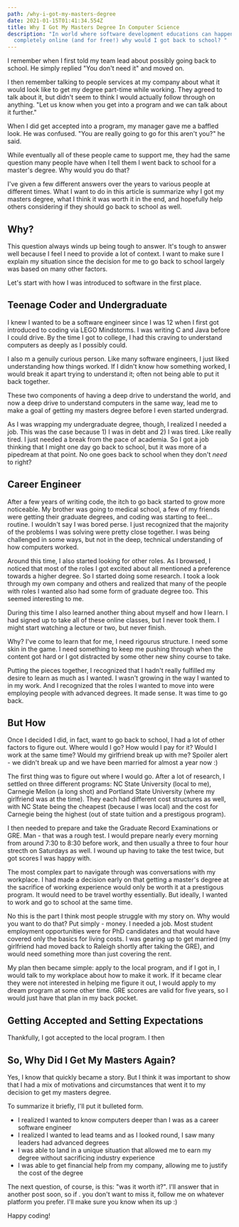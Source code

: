 ```yaml
---
path: /why-i-got-my-masters-degree
date: 2021-01-15T01:41:34.554Z
title: Why I Got My Masters Degree In Computer Science
description: "In world where software development educations can happen
  completely online (and for free!) why would I got back to school? "
---
```

I remember when I first told my team lead about possibly going back to school. He simply replied "You don't need it" and moved on. 

I then remember talking to people services at my company about what it would look like to get my degree part-time while working. They agreed to talk about it, but didn't seem to think I would actually follow through on anything. "Let us know when you get into a program and we can talk about it further."

When I did get accepted into a program, my manager gave me a baffled look. He was confused. "You are really going to go for this aren't you?" he said. 

While eventually all of these people came to support me, they had the same question many people have when I tell them I went back to school for a master's degree. Why would you do that?

I've given a few different answers over the years to various people at different times. What I want to do in this article is summarize why I got my masters degree, what I think it was worth it in the end, and hopefully help others considering if they should go back to school as well.

## Why?
This question always winds up being tough to answer. It's tough to answer well because I feel I need to provide a lot of context. I want to make sure I explain my situation since the decision for me to go back to school largely was based on many other factors.

Let's start with how I was introduced to software in the first place. 

## Teenage Coder and Undergraduate
I knew I wanted to be a software engineer since I was 12 when I first got introduced to coding via LEGO Mindstorms. I was writing C and Java before I could drive. By the time I got to college, I had this craving to understand computers as deeply as I possibly could.

I also m a genuily curious person. Like many software engineers, I just liked understanding how things worked. If I didn't know how something worked, I would break it apart trying to understand it; often not being able to put it back together.

These two components of having a deep drive to understand the world, and now a deep drive to understand computers in the same way, lead me to make a goal of getting my masters degree before I even started undergrad. 

As I was wrapping my undergraduate degree, though, I realized I needed a job. This was the case because 1) I was in debt and 2) I was tired. Like really tired. I just needed a break from the pace of academia. So I got a job thinking that I might one day go back to school, but it was more of a pipedream at that point. No one goes back to school when they don't _need_ to right?

## Career Engineer
After a few years of writing code, the itch to go back started to grow more noticeable. My brother was going to medical school, a few of my friends were getting their graduate degrees, and coding was starting to feel... routine. I wouldn't say I was bored perse. I just recognized that the majority of the problems I was solving were pretty close together. I was being challenged in some ways, but not in the deep, technical understanding of how computers worked. 

Around this time, I also started looking for other roles. As I browsed, I noticed that most of the roles I got excited about all mentioned a preference towards a higher degree. So I started doing some research. I took a look through my own company and others and realized that many of the people with roles I wanted also had some form of graduate degree too. This seemed interesting to me.

During this time I also learned another thing about myself and how I learn. I had signed up to take all of these online classes, but I never took them. I might start watching a lecture or two, but never finish. 

Why? I've come to learn that for me, I need rigourus structure. I need some skin in the game. I need something to keep me pushing through when the content got hard or I got distracted by some other new shiny course to take. 

Putting the pieces together, I recognized that I hadn't really fulfilled my desire to learn as much as I wanted. I wasn't growing in the way I wanted to in my work. And I recognized that the roles I wanted to move into were employing people with advanced degrees. It made sense. It was time to go back.

## But How
Once I decided I did, in fact, want to go back to school, I had a lot of other factors to figure out. Where would I go? How would I pay for it? Would I work at the same time? Would my girlfriend break up with me? Spoiler alert - we didn't break up and we have been married for almost a year now :)

The first thing was to figure out where I would go. After a lot of research, I settled on three different programs: NC State University (local to me), Carnegie Mellon (a long shot) and Portland State University (where my girlfriend was at the time). They each had different cost structures as well, with NC State being the cheapest (because I was local) and the cost for Carnegie being the highest (out of state tuition and a prestigous program).

I then needed to prepare and take the Graduate Record Examinations or GRE. Man - that was a rough test. I would prepare nearly every morning from around 7:30 to 8:30 before work, and then usually a three to four hour strecth on Saturdays as well. I wound up having to take the test twice, but got scores I was happy with.

The most complex part to navigate through was conversations with my workplace. I had made a decision early on that getting a master's degree at the sacrifice of working experience would only be worth it at a prestigous program. It would need to be travel worthy essentially. But ideally, I wanted to work and go to school at the same time.

No this is the part I think most people struggle with my story on. Why would you want to do that? Put simply - money. I needed a job. Most student employment opportunities were for PhD candidates and that would have covered only the basics for living costs. I was gearing up to get married (my girlfriend had moved back to Raleigh shortly after taking the GRE), and would need something more than just covering the rent.

My plan then became simple: apply to the local program, and if I got in, I would talk to my workplace about how to make it work. If it became clear they were not interested in helping me figure it out, I would apply to my dream program at some other time. GRE scores are valid for five years, so I would just have that plan in my back pocket. 

## Getting Accepted and Setting Expectations
Thankfully, I got accepted to the local program. I then 

## So, Why Did I Get My Masters Again?
Yes, I know that quickly became a story. But I think it was important to show that I had a mix of motivations and circumstances that went it to my decision to get my masters degree. 

To summarize it briefly, I'll put it bulleted form.
 * I realized I wanted to know computers deeper than I was as a career software engineer
 * I realized I wanted to lead teams and as I looked round, I saw many leaders had advanced degrees
 * I was able to land in a unique situation that allowed me to earn my degree without sacrificing industry experience
 * I was able to get financial help from my company, allowing me to justify the cost of the degree

The next question, of course, is this: "was it worth it?". I'll answer that in another post soon, so if . you don't want to miss it, follow me on whatever platform you prefer. I'll make sure you know when its up :)

Happy coding!
